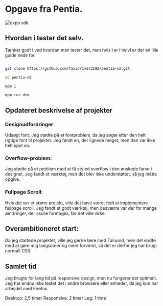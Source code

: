 
# Opgave fra Pentia.

<img alt="expo sdk" src="https://github.com/taxidriver2192/pentia-v2/blob/main/images/Pentia-design.jpg">

## Hvordan i tester det selv.

Tænker godt i ved hvordan man tester det, men hvis i er i twivl er der en lille guide nede for.

```bash

git clone https://github.com/taxidriver2192/pentia-v2.git

cd pentia-v2

npm i

npm run dev

```

## Opdateret beskrivelse af projekter
### Designudfordringer
Udsøgt font: Jeg stødte på et fontproblem, da jeg søgte efter den helt rigtige font til projektet. Jeg fandt en, der lignede meget, men den var ikke helt spot on.
### Overflow-problem: 
Jeg stødte på et problem med at få styled overflow i den ønskede farve i designet. Jeg fandt et værktøj, men det blev ikke understøttet, så jeg måtte opgive.
### Fullpage Scroll: 
Hvis det var et større projekt, ville det have været fedt at implementere fullpage scroll. Jeg fandt et godt værktøj, men desværre var der for mange ændringer, der skulle foretages, før det ville virke.
## Overambitioneret start: 
Da jeg startede projektet, ville jeg gerne lære med Tailwind, men det endte med at gøre mig langsomer og mere forvirret, så det er derfor jeg har brugt normalt CSS.
## Samlet tid
Jeg brugte for lang tid på responsive design, men nu fungerer det optimalt. Jeg har endnu ikke testet det i andre browsere eller enheder, da jeg kun har arbejdet med Firefox.

Desktop: 2,5 timer
Responsive: 2 timer
Leg: 1 time

